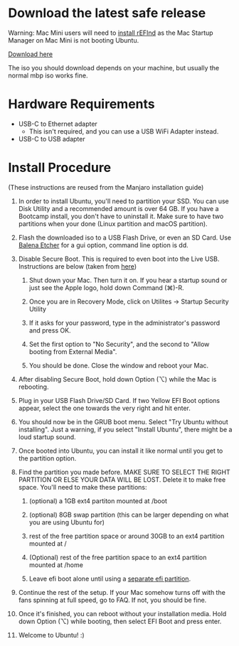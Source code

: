 # Download the latest safe release

Warning: Mac Mini users will need to [install rEFInd](https://wiki.t2linux.org/guides/refind/) as the Mac Startup Manager on Mac Mini is not booting Ubuntu.

[Download here](https://github.com/marcosfad/mbp-ubuntu/releases/tag/v20.04-5.7.19-1)

The iso you should download depends on your machine, but usually the normal mbp iso works fine.

# Hardware Requirements

* USB-C to Ethernet adapter
    * This isn't required, and you can use a USB WiFi Adapter instead.
* USB-C to USB adapter

# Install Procedure

(These instructions are reused from the Manjaro installation guide)

1. In order to install Ubuntu, you'll need to partition your SSD. You can use Disk Utility and a recommended amount is over 64 GB. If you have a Bootcamp install, you don't have to uninstall it. Make sure to have two partitions when your done (Linux partition and macOS partition).
2. Flash the downloaded iso to a USB Flash Drive, or even an SD Card. Use [Balena Etcher](https://www.balena.io/etcher/) for a gui option, command line option is dd.
3. Disable Secure Boot. This is required to even boot into the Live USB. Instructions are below (taken from [here](https://support.apple.com/en-au/HT208330))

    1. Shut down your Mac. Then turn it on. If you hear a startup sound or just see the Apple logo, hold down Command (⌘)-R.

    2. Once you are in Recovery Mode, click on Utilites -> Startup Security Utility

    3. If it asks for your password, type in the administrator's password and press OK.

    4. Set the first option to "No Security", and the second to "Allow booting from External Media".

    5. You should be done. Close the window and reboot your Mac.

4. After disabling Secure Boot, hold down Option (⌥) while the Mac is rebooting.
5. Plug in your USB Flash Drive/SD Card. If two Yellow EFI Boot options appear, select the one towards the very right and hit enter.
6. You should now be in the GRUB boot menu. Select "Try Ubuntu without installing". Just a warning, if you select "Install Ubuntu", there might be a loud startup sound.
7. Once booted into Ubuntu, you can install it like normal until you get to the partition option.
8. Find the partition you made before. MAKE SURE TO SELECT THE RIGHT PARTITION OR ELSE YOUR DATA WILL BE LOST. Delete it to make free space. You'll need to make these partitions:

    1. (optional) a 1GB ext4 partiton mounted at /boot

    2. (optional) 8GB swap partition (this can be larger depending on what you are using Ubuntu for)

    3. rest of the free partition space or around 30GB to an ext4 partition mounted at /

    4. (Optional) rest of the free partition space to an ext4 partition mounted at /home

    5. Leave efi boot alone until using a [separate efi partition](https://wiki.t2linux.org/guides/windows/#using-seperate-efi-partitions).

9. Continue the rest of the setup. If your Mac somehow turns off with the fans spinning at full speed, go to FAQ. If not, you should be fine.
10. Once it's finished, you can reboot without your installation media. Hold down Option (⌥) while booting, then select EFI Boot and press enter.
11. Welcome to Ubuntu! :)
